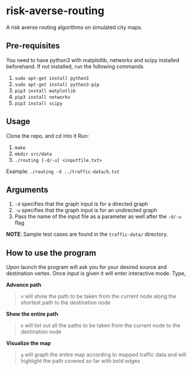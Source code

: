# risk-averse-routing
A risk averse routing algorithms on simulated city maps.

## Pre-requisites
You need to have python3 with matplotlib, networkx and scipy installed beforehand.
If not installed, run the following commands
1. `sudo apt-get install python3`
2. `sudo apt-get install python3-pip`
3. `pip3 install matplotlib`
4. `pip3 install networkx`
5. `pip3 install scipy`

## Usage

Clone the repo, and cd into it
Run:
1. `make`
2. `mkdir src/data`
3. `./routing [-d/-u] <inputfile.txt>`

Example: `./routing -d ../traffic-data/b.txt`

## Arguments
1. `-d` specifies that the graph input is for a directed graph
2. `-u` specifies that the graph input is for an undirected graph
3. Pass the name of the input file as a parameter as well after the `-d/-u` flag

 **NOTE**: Sample test cases are found in the `traffic-data/` directory.

## How to use the program

Upon launch the program will ask you for your desired source and destination vertex.
Once input is given it will enter interactive mode. 
Type, 

**Advance path**

> `n` will show the path to be taken from the current node along the shortest path to the destination node

**Show the entire path**

> `e` will list out all the paths to be taken from the current node to the destination node

**Visualize the map**

> `g` will graph the entire map according to mapped traffic data and will highlight the path covered so far with bold edges